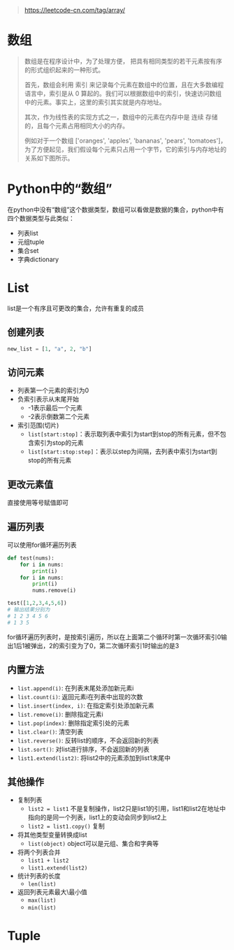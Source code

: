 > https://leetcode-cn.com/tag/array/

# 数组
> 数组是在程序设计中，为了处理方便， 把具有相同类型的若干元素按有序的形式组织起来的一种形式。
> 
> 首先，数组会利用 索引 来记录每个元素在数组中的位置，且在大多数编程语言中，索引是从 0 算起的。我们可以根据数组中的索引，快速访问数组中的元素。事实上，这里的索引其实就是内存地址。
> 
> 其次，作为线性表的实现方式之一，数组中的元素在内存中是 连续 存储的，且每个元素占用相同大小的内存。
> 
> 例如对于一个数组 ['oranges', 'apples', 'bananas', 'pears', 'tomatoes']，为了方便起见，我们假设每个元素只占用一个字节，它的索引与内存地址的关系如下图所示。

# Python中的“数组”
在python中没有“数组”这个数据类型，数组可以看做是数据的集合，python中有四个数据类型与此类似：
- 列表list
- 元组tuple
- 集合set
- 字典dictionary

# List
list是一个有序且可更改的集合，允许有重复的成员

## 创建列表
```python
new_list = [1, "a", 2, "b"]
```

## 访问元素
- 列表第一个元素的索引为0
- 负索引表示从末尾开始
    - -1表示最后一个元素
    - -2表示倒数第二个元素
- 索引范围(切片)
    - `list[start:stop]`：表示取列表中索引为start到stop的所有元素，但不包含索引为stop的元素
    - `list[start:stop:step]`：表示以step为间隔，去列表中索引为start到stop的所有元素

## 更改元素值
直接使用等号赋值即可

## 遍历列表
可以使用for循环遍历列表
```python
def test(nums):
    for i in nums:
        print(i)
    for i in nums:
        print(i)
        nums.remove(i)

test([1,2,3,4,5,6])
# 输出结果分别为
# 1 2 3 4 5 6
# 1 3 5
```
for循环遍历列表时，是按索引遍历，所以在上面第二个循环时第一次循环索引0输出1后1被弹出，2的索引变为了0，第二次循环索引1时输出的是3

## 内置方法
- `list.append(i)`: 在列表末尾处添加新元素i
- `list.count(i)`: 返回元素i在列表中出现的次数
- `list.insert(index, i)`: 在指定索引处添加新元素
- `list.remove(i)`: 删除指定元素i
- `list.pop(index)`: 删除指定索引处的元素
- `list.clear()`: 清空列表
- `list.reverse()`: 反转list的顺序，不会返回新的列表
- `list.sort()`: 对list进行排序，不会返回新的列表
- `list1.extend(list2)`: 将list2中的元素添加到list1末尾中

## 其他操作
- 复制列表
    - `list2 = list1` 不是复制操作，list2只是list1的引用，list1和list2在地址中指向的是同一个列表，list1上的变动会同步到list2上
    - `list2 = list1.copy()` 复制
- 将其他类型变量转换成list
    - `list(object)` object可以是元组、集合和字典等
- 将两个列表合并
    - `list1 + list2`
    - `list1.extend(list2)`
- 统计列表的长度
    - `len(list)`
- 返回列表元素最大\最小值
    - `max(list)`
    - `min(list)`

# Tuple
